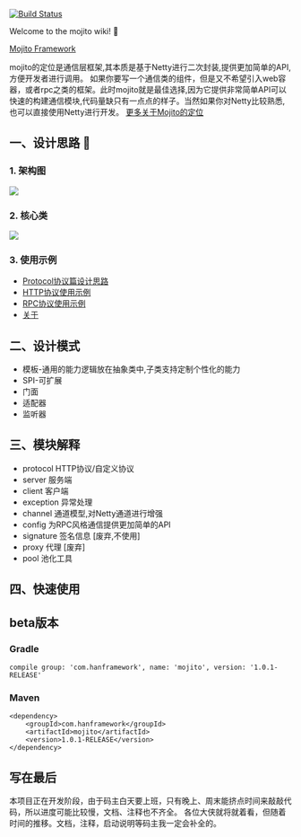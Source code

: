 
[![Build Status](https://travis-ci.org/lxchinesszz/mojito.svg?branch=master)](https://travis-ci.org/github/lxchinesszz/mojito)


Welcome to the mojito wiki! 🎉

[Mojito Framework](https://mojito.springlearn.cn/)
  
mojito的定位是通信层框架,其本质是基于Netty进行二次封装,提供更加简单的API,方便开发者进行调用。 如果你要写一个通信类的组件，但是又不希望引入web容器，或者rpc之类的框架。此时mojito就是最佳选择,因为它提供非常简单API可以快速的构建通信模块,代码量缺只有一点点的样子。当然如果你对Netty比较熟悉,也可以直接使用Netty进行开发。
[更多关于Mojito的定位](https://github.com/lxchinesszz/mojito/wiki/%E5%85%B3%E4%BA%8E-about)

## 一、设计思路 🚀

### 1. 架构图
![](https://img.springlearn.cn/blog/learn_1600333949000.png)

### 2. 核心类

![](https://camo.githubusercontent.com/2da1ed6b9d072d67ac1c3cd881294580ded538de/68747470733a2f2f696d672e737072696e676c6561726e2e636e2f626c6f672f6c6561726e5f313630303935333735363030302e706e67)

### 3. 使用示例

- [Protocol协议篇设计思路](https://github.com/lxchinesszz/mojito/wiki/Protocol%E5%8D%8F%E8%AE%AE%E7%AF%87%E8%AE%BE%E8%AE%A1%E6%80%9D%E8%B7%AF)
- [HTTP协议使用示例](https://github.com/lxchinesszz/mojito/wiki/HTTP%E5%8D%8F%E8%AE%AE%E4%BD%BF%E7%94%A8%E7%A4%BA%E4%BE%8B)
- [RPC协议使用示例](https://github.com/lxchinesszz/mojito/wiki/RPC%E5%8D%8F%E8%AE%AE%E4%BD%BF%E7%94%A8%E7%A4%BA%E4%BE%8B)
- [关于](https://github.com/lxchinesszz/mojito/wiki/%E5%85%B3%E4%BA%8E-about)


## 二、设计模式

- 模板-通用的能力逻辑放在抽象类中,子类支持定制个性化的能力
- SPI-可扩展
- 门面
- 适配器
- 监听器  
  


## 三、模块解释

- protocol   HTTP协议/自定义协议
- server     服务端
- client     客户端
- exception  异常处理
- channel    通道模型,对Netty通道进行增强
- config     为RPC风格通信提供更加简单的API
- signature  签名信息  [废弃,不使用]
- proxy      代理     [废弃]
- pool       池化工具



## 四、快速使用


## beta版本

### Gradle

`compile group: 'com.hanframework', name: 'mojito', version: '1.0.1-RELEASE'
`

### Maven

```
<dependency>
    <groupId>com.hanframework</groupId>
    <artifactId>mojito</artifactId>
    <version>1.0.1-RELEASE</version>
</dependency>

```


## 写在最后

本项目正在开发阶段，由于码主白天要上班，只有晚上、周末能挤点时间来敲敲代码，所以进度可能比较慢，文档、注释也不齐全。 
各位大侠就将就着看，但随着时间的推移。文档，注释，启动说明等码主我一定会补全的。 
